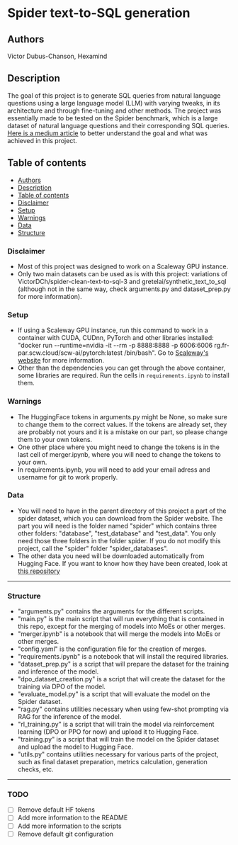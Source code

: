 # Spider text-to-SQL generation



## Authors
Victor Dubus-Chanson, Hexamind

## Description
The goal of this project is to generate SQL queries from natural language questions using a large language model (LLM) with varying tweaks, in its architecture and through fine-tuning and other methods. The project was essentially made to be tested on the Spider benchmark, which is a large dataset of natural language questions and their corresponding SQL queries.
[Here is a medium article](https://medium.com/@vdubuschanson/training-small-open-source-llm-for-text-to-sql-generation-7586d6084346) to better understand the goal and what was achieved in this project.

## Table of contents
- [Authors](#authors)
- [Description](#description)
- [Table of contents](#table-of-contents)
- [Disclaimer](#disclaimer)
- [Setup](#setup)
- [Warnings](#warnings)
- [Data](#data)
- [Structure](#structure)



### Disclaimer
- Most of this project was designed to work on a Scaleway GPU instance.
- Only two main datasets can be used as is with this project: variations of VictorDCh/spider-clean-text-to-sql-3 and gretelai/synthetic_text_to_sql (although not in the same way, check arguments.py and dataset_prep.py for more information).

### Setup
- If using a Scaleway GPU instance, run this command to work in a container with CUDA, CUDnn, PyTorch and other libraries installed: "docker run --runtime=nvidia -it --rm -p 8888:8888 -p 6006:6006 rg.fr-par.scw.cloud/scw-ai/pytorch:latest /bin/bash". Go to [Scaleway's website](https://www.scaleway.com/en/docs/compute/gpu/reference-content/docker-images/) for more information.
- Other than the dependencies you can get through the above container, some libraries are required. Run the cells in `requirements.ipynb` to install them.

### Warnings
- The HuggingFace tokens in arguments.py might be None, so make sure to change them to the correct values. If the tokens are already set, they are probably not yours and it is a mistake on our part, so please change them to your own tokens.
- One other place where you might need to change the tokens is in the last cell of merger.ipynb, where you will need to change the tokens to your own.
- In requirements.ipynb, you will need to add your email adress and username for git to work properly.

### Data
- You will need to have in the parent directory of this project a part of the spider dataset, which you can download from the Spider website. The part you will need is the folder named "spider" which contains three other folders: "database", "test_database" and "test_data". You only need those three folders in the folder spider. If you do not modify this project, call the "spider" folder "spider_databases".
- The other data you need will be downloaded automatically from Hugging Face. If you want to know how they have been created, look at [this repository](https://github.com/HexamindOrganisation/spider_raw_dataset_prep)

---

### Structure
- "arguments.py" contains the arguments for the different scripts.
- "main.py" is the main script that will run everything that is contained in this repo, except for the merging of models into MoEs or other merges.
- "merger.ipynb" is a notebook that will merge the models into MoEs or other merges.
- "config.yaml" is the configuration file for the creation of merges.
- "requirements.ipynb" is a notebook that will install the required libraries.
- "dataset_prep.py" is a script that will prepare the dataset for the training and inference of the model.
- "dpo_dataset_creation.py" is a script that will create the dataset for the training via DPO of the model.
- "evaluate_model.py" is a script that will evaluate the model on the Spider dataset.
- "rag.py" contains utilities necessary when using few-shot prompting via RAG for the inference of the model.
- "rl_training.py" is a script that will train the model via reinforcement learning (DPO or PPO for now) and upload it to Hugging Face.
- "training.py" is a script that will train the model on the Spider dataset and upload the model to Hugging Face.
- "utils.py" contains utilities necessary for various parts of the project, such as final dataset preparation, metrics calculation, generation checks, etc.

---

### TODO
- [ ] Remove default HF tokens
- [ ] Add more information to the README
- [ ] Add more information to the scripts
- [ ] Remove default git configuration
